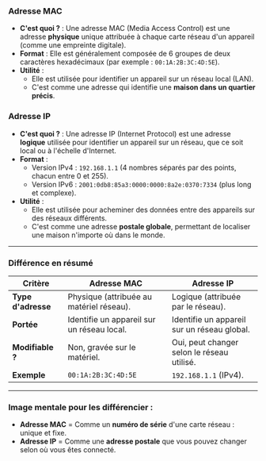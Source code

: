 ### **Adresse MAC**
- **C'est quoi ?** : Une adresse MAC (Media Access Control) est une adresse **physique** unique attribuée à chaque carte réseau d'un appareil (comme une empreinte digitale).
- **Format** : Elle est généralement composée de 6 groupes de deux caractères hexadécimaux (par exemple : `00:1A:2B:3C:4D:5E`).
- **Utilité** : 
  - Elle est utilisée pour identifier un appareil sur un réseau local (LAN).
  - C'est comme une adresse qui identifie une **maison dans un quartier précis**.

### **Adresse IP**
- **C'est quoi ?** : Une adresse IP (Internet Protocol) est une adresse **logique** utilisée pour identifier un appareil sur un réseau, que ce soit local ou à l'échelle d'Internet.
- **Format** :
  - Version IPv4 : `192.168.1.1` (4 nombres séparés par des points, chacun entre 0 et 255).
  - Version IPv6 : `2001:0db8:85a3:0000:0000:8a2e:0370:7334` (plus long et complexe).
- **Utilité** : 
  - Elle est utilisée pour acheminer des données entre des appareils sur des réseaux différents.
  - C'est comme une adresse **postale globale**, permettant de localiser une maison n'importe où dans le monde.

---

### **Différence en résumé**
| **Critère**          | **Adresse MAC**                                   | **Adresse IP**                              |
|-----------------------|--------------------------------------------------|--------------------------------------------|
| **Type d'adresse**    | Physique (attribuée au matériel réseau).         | Logique (attribuée par le réseau).          |
| **Portée**            | Identifie un appareil sur un réseau local.       | Identifie un appareil sur un réseau global. |
| **Modifiable ?**      | Non, gravée sur le matériel.                     | Oui, peut changer selon le réseau utilisé.  |
| **Exemple**           | `00:1A:2B:3C:4D:5E`                             | `192.168.1.1` (IPv4).                       |

---

### **Image mentale pour les différencier** :
- **Adresse MAC** = Comme un **numéro de série** d'une carte réseau : unique et fixe.
- **Adresse IP** = Comme une **adresse postale** que vous pouvez changer selon où vous êtes connecté.
